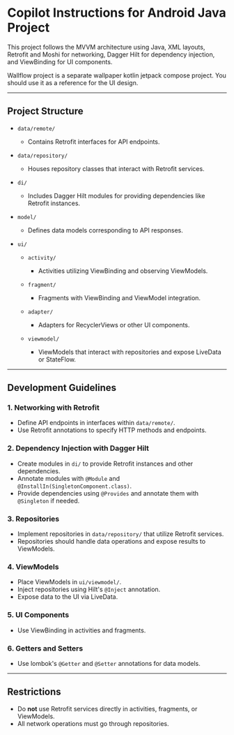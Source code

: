 # Copilot Instructions for Android Java Project

This project follows the MVVM architecture using Java, XML layouts, Retrofit and Moshi for networking, Dagger Hilt for dependency injection, and ViewBinding for UI components.

Wallflow project is a separate wallpaper kotlin jetpack compose project. You should use it as a reference for the UI design.

---

## Project Structure

- `data/remote/`

    - Contains Retrofit interfaces for API endpoints.

- `data/repository/`

    - Houses repository classes that interact with Retrofit services.

- `di/`

    - Includes Dagger Hilt modules for providing dependencies like Retrofit instances.

- `model/`

    - Defines data models corresponding to API responses.

- `ui/`

    - `activity/`

        - Activities utilizing ViewBinding and observing ViewModels.

    - `fragment/`

        - Fragments with ViewBinding and ViewModel integration.

    - `adapter/`

        - Adapters for RecyclerViews or other UI components.

    - `viewmodel/`
        - ViewModels that interact with repositories and expose LiveData or StateFlow.

---

## Development Guidelines

### 1. Networking with Retrofit

- Define API endpoints in interfaces within `data/remote/`.
- Use Retrofit annotations to specify HTTP methods and endpoints.

### 2. Dependency Injection with Dagger Hilt

- Create modules in `di/` to provide Retrofit instances and other dependencies.
- Annotate modules with `@Module` and `@InstallIn(SingletonComponent.class)`.
- Provide dependencies using `@Provides` and annotate them with `@Singleton` if needed.

### 3. Repositories

- Implement repositories in `data/repository/` that utilize Retrofit services.
- Repositories should handle data operations and expose results to ViewModels.

### 4. ViewModels

- Place ViewModels in `ui/viewmodel/`.
- Inject repositories using Hilt's `@Inject` annotation.
- Expose data to the UI via LiveData.

### 5. UI Components

- Use ViewBinding in activities and fragments.

### 6. Getters and Setters

- Use lombok's `@Getter` and `@Setter` annotations for data models.

---

## Restrictions

- Do **not** use Retrofit services directly in activities, fragments, or ViewModels.
- All network operations must go through repositories.

